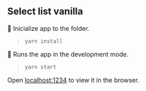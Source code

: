 ## Select list vanilla

🎁 Inicialize app to the folder.<br />
> `yarn install`


🏃 Runs the app in the development mode.<br />
> `yarn start`

Open [localhost:1234](http://localhost:1234) to view it in the browser.
